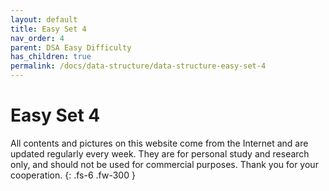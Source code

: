 ```yaml
---
layout: default
title: Easy Set 4
nav_order: 4
parent: DSA Easy Difficulty
has_children: true
permalink: /docs/data-structure/data-structure-easy-set-4
---
```


# Easy Set 4

All contents and pictures on this website come from the Internet and are updated regularly every week. They are for personal study and research only, and should not be used for commercial purposes. Thank you for your cooperation.
{: .fs-6 .fw-300 }



